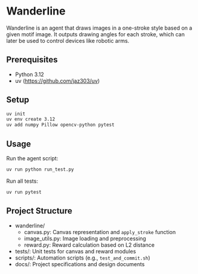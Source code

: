 # Wanderline

Wanderline is an agent that draws images in a one-stroke style based on a given motif image. It outputs drawing angles for each stroke, which can later be used to control devices like robotic arms.

## Prerequisites

- Python 3.12
- uv (https://github.com/jaz303/uv)

## Setup

```zsh
uv init
uv env create 3.12
uv add numpy Pillow opencv-python pytest
```

## Usage

Run the agent script:
```zsh
uv run python run_test.py
```

Run all tests:
```zsh
uv run pytest
```

## Project Structure

- wanderline/
  - canvas.py: Canvas representation and `apply_stroke` function
  - image_utils.py: Image loading and preprocessing
  - reward.py: Reward calculation based on L2 distance
- tests/: Unit tests for canvas and reward modules
- scripts/: Automation scripts (e.g., `test_and_commit.sh`)
- docs/: Project specifications and design documents


